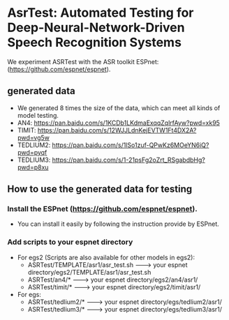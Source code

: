 # AsrTest: Automated Testing for Deep-Neural-Network-Driven Speech Recognition Systems
We experiment ASRTest with the ASR toolkit ESPnet: (https://github.com/espnet/espnet). 

## generated data 
- We generated 8 times the size of the data, which can meet all kinds of model testing.
- AN4: https://pan.baidu.com/s/1KCDb1LKdmaExqqZqlrfAyw?pwd=xk95
- TIMIT: https://pan.baidu.com/s/12WJJLdnKejEVTW1Ft4DX2A?pwd=vg5w
- TEDLIUM2: https://pan.baidu.com/s/1lSo1zuf-QPwKz6MOeYN6iQ?pwd=pyqf
- TEDLIUM3: https://pan.baidu.com/s/1-21psFg2oZrt_RSgabdbHg?pwd=p8xu

## How to use the generated data for testing
### Install the ESPnet (https://github.com/espnet/espnet). 
- You can install it easily by following the instruction provide by ESPnet.
### Add scripts to your espnet directory
- For egs2 (Scripts are also available for other models in egs2): 
  - ASRTest/TEMPLATE/asr1/asr_test.sh ---> your espnet directory/egs2/TEMPLATE/asr1/asr_test.sh
  - ASRTest/an4/* ---> your espnet directory/egs2/an4/asr1/
  - ASRTest/timit/* ---> your espnet directory/egs2/timit/asr1/
- For egs: 
  - ASRTest/tedlium2/* ---> your espnet directory/egs/tedlium2/asr1/
  - ASRTest/tedlium3/* ---> your espnet directory/egs/tedlium3/asr1/
